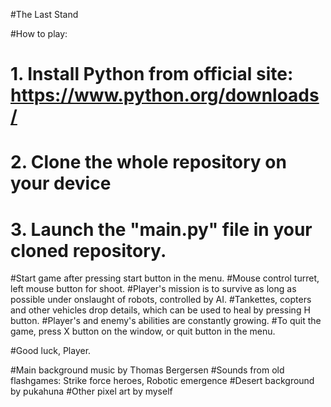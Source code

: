 #The Last Stand

#How to play:
# 1. Install Python from official site: https://www.python.org/downloads/
# 2. Clone the whole repository on your device
# 3. Launch the "main.py" file in your cloned repository.

#Start game after pressing start button in the menu.
#Mouse control turret, left mouse button for shoot.
#Player's mission is to survive as long as possible under onslaught of robots, controlled by AI.
#Tankettes, copters and other vehicles drop details, which can be used to heal by pressing H button.
#Player's and enemy's abilities are constantly growing.
#To quit the game, press X button on the window, or quit button in the menu.

#Good luck, Player.

#Main background music by Thomas Bergersen
#Sounds from old flashgames: Strike force heroes, Robotic emergence
#Desert background by pukahuna
#Other pixel art by myself